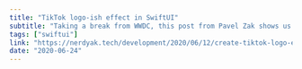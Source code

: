 ```yaml
---
title: "TikTok logo-ish effect in SwiftUI"
subtitle: "Taking a break from WWDC, this post from Pavel Zak shows us how to create an image with a blurred and blended effect, similar to the TikTok logo. Pavel uses a custom ViewModifier, creating an effect which can be reused on any SwiftUI view."
tags: ["swiftui"]
link: "https://nerdyak.tech/development/2020/06/12/create-tiktok-logo-effect-in-swiftui.html"
date: "2020-06-24"
---
```


